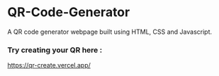 # QR-Code-Generator
A QR code generator webpage built using HTML, CSS and Javascript.

### Try creating your QR here : 
https://qr-create.vercel.app/
